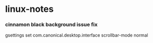 # linux-notes
<h3> cinnamon black background issue fix </h3>

gsettings set com.canonical.desktop.interface scrollbar-mode normal
